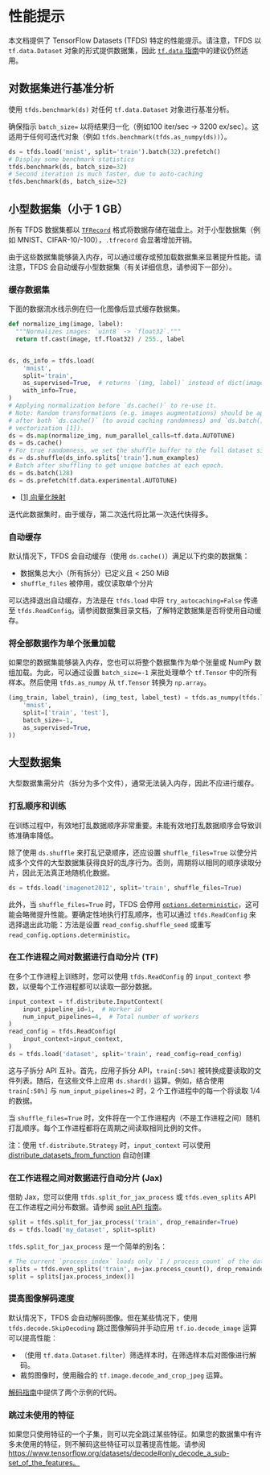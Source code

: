 # 性能提示

本文档提供了 TensorFlow Datasets (TFDS) 特定的性能提示。请注意，TFDS 以 `tf.data.Dataset` 对象的形式提供数据集，因此 [`tf.data` 指南](https://www.tensorflow.org/guide/data_performance#optimize_performance)中的建议仍然适用。

## 对数据集进行基准分析

使用 `tfds.benchmark(ds)` 对任何 `tf.data.Dataset` 对象进行基准分析。

确保指示 `batch_size=` 以将结果归一化（例如100 iter/sec -&gt; 3200 ex/sec）。这适用于任何可迭代对象（例如 `tfds.benchmark(tfds.as_numpy(ds))`）。

```python
ds = tfds.load('mnist', split='train').batch(32).prefetch()
# Display some benchmark statistics
tfds.benchmark(ds, batch_size=32)
# Second iteration is much faster, due to auto-caching
tfds.benchmark(ds, batch_size=32)
```

## 小型数据集（小于 1 GB）

所有 TFDS 数据集都以 [`TFRecord`](https://www.tensorflow.org/tutorials/load_data/tfrecord) 格式将数据存储在磁盘上。对于小型数据集（例如 MNIST、CIFAR-10/-100），`.tfrecord` 会显著增加开销。

由于这些数据集能够装入内存，可以通过缓存或预加载数据集来显著提升性能。请注意，TFDS 会自动缓存小型数据集（有关详细信息，请参阅下一部分）。

### 缓存数据集

下面的数据流水线示例在归一化图像后显式缓存数据集。

```python
def normalize_img(image, label):
  """Normalizes images: `uint8` -> `float32`."""
  return tf.cast(image, tf.float32) / 255., label


ds, ds_info = tfds.load(
    'mnist',
    split='train',
    as_supervised=True,  # returns `(img, label)` instead of dict(image=, ...)
    with_info=True,
)
# Applying normalization before `ds.cache()` to re-use it.
# Note: Random transformations (e.g. images augmentations) should be applied
# after both `ds.cache()` (to avoid caching randomness) and `ds.batch()` (for
# vectorization [1]).
ds = ds.map(normalize_img, num_parallel_calls=tf.data.AUTOTUNE)
ds = ds.cache()
# For true randomness, we set the shuffle buffer to the full dataset size.
ds = ds.shuffle(ds_info.splits['train'].num_examples)
# Batch after shuffling to get unique batches at each epoch.
ds = ds.batch(128)
ds = ds.prefetch(tf.data.experimental.AUTOTUNE)
```

- [[1] 向量化映射](https://www.tensorflow.org/guide/data_performance#vectorizing_mapping)

迭代此数据集时，由于缓存，第二次迭代将比第一次迭代快得多。

### 自动缓存

默认情况下，TFDS 会自动缓存（使用 `ds.cache()`）满足以下约束的数据集：

- 数据集总大小（所有拆分）已定义且 &lt; 250 MiB
- `shuffle_files` 被停用，或仅读取单个分片

可以选择退出自动缓存，方法是在 `tfds.load` 中将 `try_autocaching=False` 传递至 `tfds.ReadConfig`。请参阅数据集目录文档，了解特定数据集是否将使用自动缓存。

### 将全部数据作为单个张量加载

如果您的数据集能够装入内存，您也可以将整个数据集作为单个张量或 NumPy 数组加载。为此，可以通过设置 `batch_size=-1` 来批处理单个 `tf.Tensor` 中的所有样本。然后使用 `tfds.as_numpy` 从 `tf.Tensor` 转换为 `np.array`。

```python
(img_train, label_train), (img_test, label_test) = tfds.as_numpy(tfds.load(
    'mnist',
    split=['train', 'test'],
    batch_size=-1,
    as_supervised=True,
))
```

## 大型数据集

大型数据集需分片（拆分为多个文件），通常无法装入内存，因此不应进行缓存。

### 打乱顺序和训练

在训练过程中，有效地打乱数据顺序非常重要。未能有效地打乱数据顺序会导致训练准确率降低。

除了使用 `ds.shuffle` 来打乱记录顺序，还应设置 `shuffle_files=True` 以使分片成多个文件的大型数据集获得良好的乱序行为。否则，周期将以相同的顺序读取分片，因此无法真正地随机化数据。

```python
ds = tfds.load('imagenet2012', split='train', shuffle_files=True)
```

此外，当 `shuffle_files=True` 时，TFDS 会停用 [`options.deterministic`](https://www.tensorflow.org/api_docs/python/tf/data/Options#deterministic)，这可能会略微提升性能。要确定性地执行打乱顺序，也可以通过 `tfds.ReadConfig` 来选择退出此功能：方法是设置 `read_config.shuffle_seed` 或重写 `read_config.options.deterministic`。

### 在工作进程之间对数据进行自动分片 (TF)

在多个工作进程上训练时，您可以使用 `tfds.ReadConfig` 的 `input_context` 参数，以便每个工作进程都可以读取一部分数据。

```python
input_context = tf.distribute.InputContext(
    input_pipeline_id=1,  # Worker id
    num_input_pipelines=4,  # Total number of workers
)
read_config = tfds.ReadConfig(
    input_context=input_context,
)
ds = tfds.load('dataset', split='train', read_config=read_config)
```

这与子拆分 API 互补。首先，应用子拆分 API，`train[:50%]` 被转换成要读取的文件列表。随后，在这些文件上应用 `ds.shard()` 运算。例如，结合使用 `train[:50%]` 与 `num_input_pipelines=2` 时，2 个工作进程中的每一个将读取 1/4 的数据。

当 `shuffle_files=True` 时，文件将在一个工作进程内（不是工作进程之间）随机打乱顺序。每个工作进程都将在周期之间读取相同比例的文件。

注：使用 `tf.distribute.Strategy` 时，`input_context` 可以使用 [distribute_datasets_from_function](https://www.tensorflow.org/api_docs/python/tf/distribute/Strategy#distribute_datasets_from_function) 自动创建

### 在工作进程之间对数据进行自动分片 (Jax)

借助 Jax，您可以使用 `tfds.split_for_jax_process` 或 `tfds.even_splits` API 在工作进程之间分布数据。请参阅 [split API 指南](https://www.tensorflow.org/datasets/splits)。

```python
split = tfds.split_for_jax_process('train', drop_remainder=True)
ds = tfds.load('my_dataset', split=split)
```

`tfds.split_for_jax_process` 是一个简单的别名：

```python
# The current `process_index` loads only `1 / process_count` of the data.
splits = tfds.even_splits('train', n=jax.process_count(), drop_remainder=True)
split = splits[jax.process_index()]
```

### 提高图像解码速度

默认情况下，TFDS 会自动解码图像。但在某些情况下，使用 `tfds.decode.SkipDecoding` 跳过图像解码并手动应用 `tf.io.decode_image` 运算可以提高性能：

- （使用 `tf.data.Dataset.filter`）筛选样本时，在筛选样本后对图像进行解码。
- 裁剪图像时，使用融合的 `tf.image.decode_and_crop_jpeg` 运算。

[解码指南](https://www.tensorflow.org/datasets/decode#usage_examples)中提供了两个示例的代码。

### 跳过未使用的特征

如果您只使用特征的一个子集，则可以完全跳过某些特征。如果您的数据集中有许多未使用的特征，则不解码这些特征可以显著提高性能。请参阅 https://www.tensorflow.org/datasets/decode#only_decode_a_sub-set_of_the_features。
